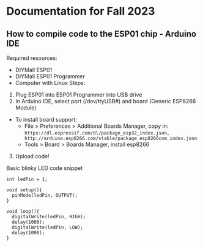 # Documentation for Fall 2023

## How to compile code to the ESP01 chip - Arduino IDE
Required resources:
- DIYMall ESP01
- DIYMall ESP01 Programmer
- Computer with Linux
Steps:
1. Plug ESP01 into ESP01 Programmer into USB drive
2. In Arduino IDE, select port (/dev/ttyUSB#) and board (Generic ESP8266 Module)
  - To install board support:
    - File > Preferences > Additional Boards Manager, copy in:
      ```https://dl.espressif.com/dl/package_esp32_index.json, http://arduino.esp8266.com/stable/package_esp8266com_index.json```
    - Tools > Board > Boards Manager, install esp8266
3. Upload code!

Basic blinky LED code snippet
```
int ledPin = 1;

void setup(){
  pinMode(ledPin, OUTPUT);
}

void loop(){
  digitalWrite(ledPin, HIGH);
  delay(1000);
  digitalWrite(ledPin, LOW);
  delay(1000);
}
```
